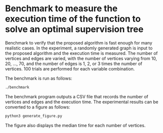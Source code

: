 # Benchmark to measure the execution time of the function to solve an optimal supervision tree

Benchmark to verify that the proposed algorithm is fast enough for many realistic cases. In the experiment, a randomly generated graph is input to the proposed algorithm and the execution time is measured. The number of vertices and edges are varied, with the number of vertices varying from 10, 20, ..., 70, and the number of edges is 1, 2, or 3 times the number of vertices. 100 trials are performed for each variable combination.

The benchmark is run as follows:

```sh
./benchmark
```

The benchmark program outputs a CSV file that records the number of vertices and edges and the execution time. The experimental results can be converted to a figure as follows:

```sh
python3 generate_figure.py
```

The figure also displays the median time for each number of vertices.

